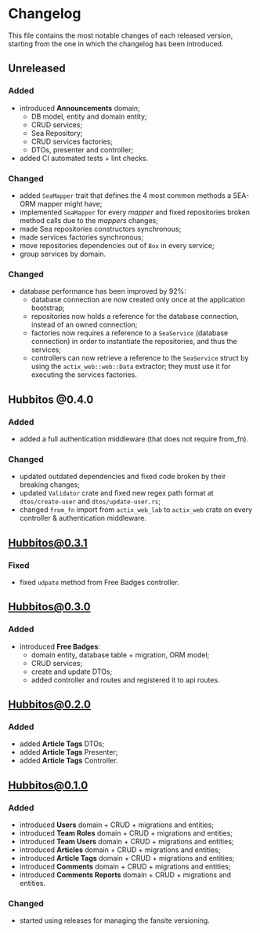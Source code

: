 # Changelog
This file contains the most notable changes of each released version, starting from the one in which the changelog
has been introduced.

## Unreleased
### Added
- introduced **Announcements** domain;
    -   DB model, entity and domain entity;
    -   CRUD services;
    -   Sea Repository;
    -   CRUD services factories;
    -   DTOs, presenter and controller;
- added CI automated tests + lint checks.

### Changed
- added `SeaMapper` trait that defines the 4 most common methods a SEA-ORM mapper might have;
- implemented `SeaMapper` for every *mapper* and fixed repositories broken method calls due to the *mappers* changes;
- made Sea repositories constructors synchronous;
- made services factories synchronous;
- move repositories dependencies out of `Box` in every service;
- group services by domain.

### Changed
- database performance has been improved by 92%:
    -   database connection are now created only once at the application bootstrap;
    -   repositories now holds a reference for the database connection, instead of an owned connection;
    -   factories now requires a reference to a `SeaService` (database connection) in order to instantiate the
        repositories, and thus the services;
    -   controllers can now retrieve a reference to the `SeaService` struct by using the `actix_web::web::Data`
        extractor; they must use it for executing the services factories.

## Hubbitos @0.4.0
### Added
- added a full authentication middleware (that does not require from_fn).

### Changed
- updated outdated dependencies and fixed code broken by their breaking changes;
- updated `Validator` crate and fixed new regex path format at `dtos/create-user` and `dtos/update-user.rs`;
- changed `from_fn` import from `actix_web_lab` to `actix_web` crate on every controller & authentication middleware.

## Hubbitos@0.3.1
### Fixed
- fixed `udpate` method from Free Badges controller.

## Hubbitos@0.3.0
### Added
- introduced **Free Badges**:
    - domain entity, database table + migration, ORM model;
    - CRUD services;
    - create and update DTOs;
    - added controller and routes and registered it to api routes.

## Hubbitos@0.2.0
### Added
- added **Article Tags** DTOs;
- added **Article Tags** Presenter;
- added **Article Tags** Controller.

## Hubbitos@0.1.0
### Added
- introduced **Users** domain + CRUD + migrations and entities;
- introduced **Team Roles** domain + CRUD + migrations and entities;
- introduced **Team Users** domain + CRUD + migrations and entities;
- introduced **Articles** domain + CRUD + migrations and entities;
- introduced **Article Tags** domain + CRUD + migrations and entities;
- introduced **Comments** domain + CRUD + migrations and entities;
- introduced **Comments Reports** domain + CRUD + migrations and entities.

### Changed
- started using releases for managing the fansite versioning.